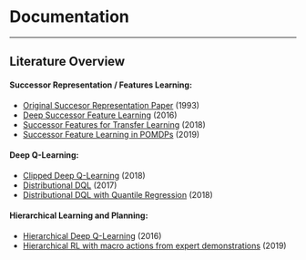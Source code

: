 # Documentation

---

## Literature Overview

#### Successor Representation / Features Learning:
* [Original Succesor Representation Paper](http://www.gatsby.ucl.ac.uk/~dayan/papers/d93b.pdf) (1993)
* [Deep Successor Feature Learning](https://arxiv.org/pdf/1606.02396.pdf) (2016)
* [Successor Features for Transfer Learning](https://arxiv.org/pdf/1606.05312.pdf) (2018)
* [Successor Feature Learning in POMDPs](https://arxiv.org/pdf/1906.09480.pdf) (2019)

#### Deep Q-Learning:
* [Clipped Deep Q-Learning](https://arxiv.org/pdf/1802.09477.pdf) (2018)
* [Distributional DQL](https://arxiv.org/pdf/1707.06887.pdf) (2017)
* [Distributional DQL with Quantile Regression](https://www.aaai.org/ocs/index.php/AAAI/AAAI18/paper/viewFile/17184/16590) (2018)

#### Hierarchical Learning and Planning:
* [Hierarchical Deep Q-Learning](https://papers.nips.cc/paper/6233-hierarchical-deep-reinforcement-learning-integrating-temporal-abstraction-and-intrinsic-motivation.pdf) (2016)
* [Hierarchical RL with macro actions from expert demonstrations](https://arxiv.org/pdf/1809.09095.pdf) (2019)
